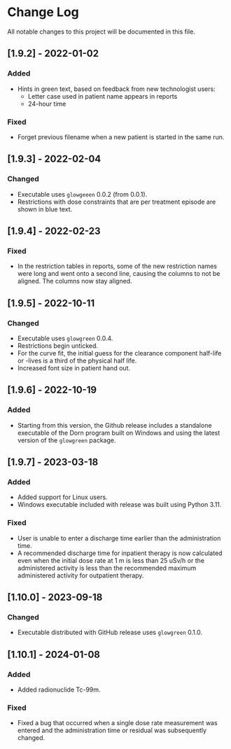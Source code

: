 # Change Log
All notable changes to this project will be documented in this file.

## [1.9.2] - 2022-01-02

### Added
- Hints in green text, based on feedback from new technologist users:
  - Letter case used in patient name appears in reports
  - 24-hour time

### Fixed
- Forget previous filename when a new patient is started in the same run.

## [1.9.3] - 2022-02-04

### Changed
- Executable uses `glowgeeen` 0.0.2 (from 0.0.1).
- Restrictions with dose constraints that are per treatment episode are shown in blue text.

## [1.9.4] - 2022-02-23

### Fixed
- In the restriction tables in reports, some of the new restriction names were long and went onto a second line, causing the columns to not be aligned. The columns now stay aligned.

## [1.9.5] - 2022-10-11

### Changed
- Executable uses `glowgreen` 0.0.4.
- Restrictions begin unticked.
- For the curve fit, the initial guess for the clearance component half-life or -lives is a third of the physical half life.
- Increased font size in patient hand out.

## [1.9.6] - 2022-10-19

### Added
- Starting from this version, the Github release includes a standalone executable of the Dorn program built on Windows and using the latest version of the `glowgreen` package.

## [1.9.7] - 2023-03-18

### Added
- Added support for Linux users.
- Windows executable included with release was built using Python 3.11.

### Fixed
- User is unable to enter a discharge time earlier than the administration time.
- A recommended discharge time for inpatient therapy is now calculated even when the initial dose rate at 1 m is less than 25 uSv/h or the administered activity is less than the recommended maximum administered activity for outpatient therapy.

## [1.10.0] - 2023-09-18

### Changed
- Executable distributed with GitHub release uses `glowgreen` 0.1.0.

## [1.10.1] - 2024-01-08

### Added
- Added radionuclide Tc-99m.

### Fixed
- Fixed a bug that occurred when a single dose rate measurement was entered and the administration time or residual was subsequently changed.
